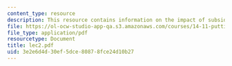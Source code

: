 ```yaml
---
content_type: resource
description: This resource contains information on the impact of subsidies.
file: https://ol-ocw-studio-app-qa.s3.amazonaws.com/courses/14-11-putting-social-sciences-to-the-test-field-experiments-in-economics-spring-2006/3e2e6d4d30ef5dce80878fce24d10b27_lec2.pdf
file_type: application/pdf
resourcetype: Document
title: lec2.pdf
uid: 3e2e6d4d-30ef-5dce-8087-8fce24d10b27
---
```

